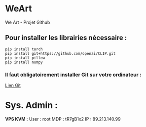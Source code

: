 # WeArt
We Art - Projet Github


## Pour installer les librairies nécessaire :
```
pip install torch
pip install git+https://github.com/openai/CLIP.git
pip install pillow
pip install numpy
```
### Il faut obligatoirement installer Git sur votre ordinateur : 
[Lien Git](https://git-scm.com/downloads)


# Sys. Admin :
**VPS KVM** :
User : root
MDP : tR7gB1x2
IP : 89.213.140.99
